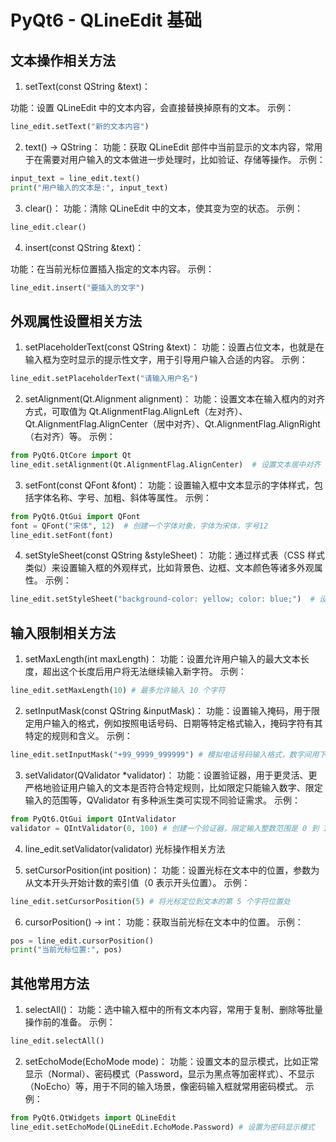 # PyQt6 - QLineEdit 基础

## 文本操作相关方法

1. setText(const QString &text)：

功能：设置 QLineEdit 中的文本内容，会直接替换掉原有的文本。
示例：

```python
line_edit.setText("新的文本内容")
```

2. text() -> QString：
   功能：获取 QLineEdit 部件中当前显示的文本内容，常用于在需要对用户输入的文本做进一步处理时，比如验证、存储等操作。
   示例：

```python
input_text = line_edit.text()
print("用户输入的文本是:", input_text)
```

3. clear()：
   功能：清除 QLineEdit 中的文本，使其变为空的状态。
   示例：

```python
line_edit.clear()
```

4. insert(const QString &text)：

功能：在当前光标位置插入指定的文本内容。
示例：

```python
line_edit.insert("要插入的文字")
```

## 外观属性设置相关方法

1. setPlaceholderText(const QString &text)：
   功能：设置占位文本，也就是在输入框为空时显示的提示性文字，用于引导用户输入合适的内容。
   示例：

```python
line_edit.setPlaceholderText("请输入用户名")
```

2. setAlignment(Qt.Alignment alignment)：
   功能：设置文本在输入框内的对齐方式，可取值为 Qt.AlignmentFlag.AlignLeft（左对齐）、Qt.AlignmentFlag.AlignCenter（居中对齐）、Qt.AlignmentFlag.AlignRight（右对齐）等。
   示例：

```python
from PyQt6.QtCore import Qt
line_edit.setAlignment(Qt.AlignmentFlag.AlignCenter)  # 设置文本居中对齐
```

3. setFont(const QFont &font)：
   功能：设置输入框中文本显示的字体样式，包括字体名称、字号、加粗、斜体等属性。
   示例：

```python
from PyQt6.QtGui import QFont
font = QFont("宋体", 12)  # 创建一个字体对象，字体为宋体，字号12
line_edit.setFont(font)
```

4. setStyleSheet(const QString &styleSheet)：
   功能：通过样式表（CSS 样式类似）来设置输入框的外观样式，比如背景色、边框、文本颜色等诸多外观属性。
   示例：

```python
line_edit.setStyleSheet("background-color: yellow; color: blue;")  # 设置背景黄色，文本蓝色
```

## 输入限制相关方法

1. setMaxLength(int maxLength)：
   功能：设置允许用户输入的最大文本长度，超出这个长度后用户将无法继续输入新字符。
   示例：

```python
line_edit.setMaxLength(10) # 最多允许输入 10 个字符
```

2. setInputMask(const QString &inputMask)：
   功能：设置输入掩码，用于限定用户输入的格式，例如按照电话号码、日期等特定格式输入，掩码字符有其特定的规则和含义。
   示例：

```python
line_edit.setInputMask("+99_9999_999999") # 模拟电话号码输入格式，数字间用下划线隔开等
```

3. setValidator(QValidator \*validator)：
   功能：设置验证器，用于更灵活、更严格地验证用户输入的文本是否符合特定规则，比如限定只能输入数字、限定输入的范围等，QValidator 有多种派生类可实现不同验证需求。
   示例：

```python
from PyQt6.QtGui import QIntValidator
validator = QIntValidator(0, 100) # 创建一个验证器，限定输入整数范围是 0 到 100
```

4. line_edit.setValidator(validator)
   光标操作相关方法

5. setCursorPosition(int position)：
   功能：设置光标在文本中的位置，参数为从文本开头开始计数的索引值（0 表示开头位置）。
   示例：

```python
line_edit.setCursorPosition(5) # 将光标定位到文本的第 5 个字符位置处
```

6. cursorPosition() -> int：
   功能：获取当前光标在文本中的位置。
   示例：

```python
pos = line_edit.cursorPosition()
print("当前光标位置:", pos)
```

## 其他常用方法

1. selectAll()：
   功能：选中输入框中的所有文本内容，常用于复制、删除等批量操作前的准备。
   示例：

```python
line_edit.selectAll()
```

2. setEchoMode(EchoMode mode)：
   功能：设置文本的显示模式，比如正常显示（Normal）、密码模式（Password，显示为黑点等加密样式）、不显示（NoEcho）等，用于不同的输入场景，像密码输入框就常用密码模式。
   示例：

```python
from PyQt6.QtWidgets import QLineEdit
line_edit.setEchoMode(QLineEdit.EchoMode.Password) # 设置为密码显示模式
```
